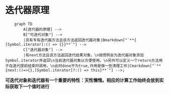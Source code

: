# 迭代器原理

```mermaid
    graph TD
        A[迭代器的原理] --> 
        B["可迭代对象"] --> 
        |具有专有迭代器方法且该方法返回迭代器对象|Bmarkdown["`**{ [Symbol.iterator]:() => {}}**`"] -->
        C["迭代器对象"] -->
        |有next方法且该方法返回迭代结果对象。\n按惯例会为迭代器对象添加Symbol.iterator并返回\n当前迭代器对象以方便使用。\n另外可以定义一个return方法用于在迭代提前结束时调用，\n此时done不为true,作用是做一些清理工作|Cmarkdown["`**{next:()=>{},[Symbol.iterator]?:() => this}**`"] -->;
```
**可迭代对象和迭代器有一个重要的特性：天性懒惰。相应的计算工作始终会放到实际获取下一个值时进行**